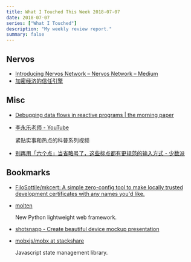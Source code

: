 ```yaml
---
title: What I Touched This Week 2018-07-07
date: 2018-07-07
series: ["What I Touched"]
description: "My weekly review report."
summary: false
---
```


## Nervos

* [Introducing Nervos Network – Nervos Network – Medium](https://medium.com/nervosnetwork/introducing-nervos-network-7a2dcfd6a1d0)
* [加密经济的信任引擎](https://www.jianshu.com/p/2dfed83fee1f)

<!--more-->

## Misc

* [Debugging data flows in reactive programs | the morning paper](https://blog.acolyer.org/2018/06/29/debugging-data-flows-in-reactive-programs/)

* [李永乐老师 - YouTube](https://www.youtube.com/channel/UCSs4A6HYKmHA2MG_0z-F0xw/videos)

    紧贴实事和热点的科普系列视频

* [别再用「六个点」当省略号了，这些标点都有更规范的输入方式 - 少数派](https://sspai.com/post/45516)

## Bookmarks

* [FiloSottile/mkcert: A simple zero-config tool to make locally trusted development certificates with any names you'd like.](https://github.com/FiloSottile/mkcert)
* [molten](https://moltenframework.com/)

    New Python lightweight web framework.

* [shotsnapp - Create beautiful device mockup presentation](https://shotsnapp.com/)
* [mobxjs/mobx at stackshare](https://github.com/mobxjs/mobx?ref=stackshare)

    Javascript state management library.
